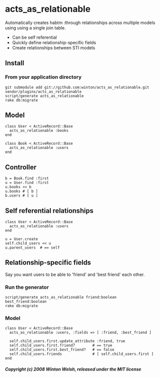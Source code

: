 acts_as_relationable
====================

Automatically creates habtm :through relationships across multiple models using using a single join table.

* Can be self referential
* Quickly define relationship-specific fields
* Create relationships between STI models


Install
-------
	
### From your application directory

	git submodule add git://github.com:winton/acts_as_relationable.git vendor/plugins/acts_as_relationable
	script/generate acts_as_relationable
	rake db:migrate


Model
-----

	class User < ActiveRecord::Base
	  acts_as_relationable :books
	end

	class Book < ActiveRecord::Base
	  acts_as_relationable :users
	end


Controller
----------

	b = Book.find :first
	u = User.find :first
	u.books << b
	u.books	# [ b ]
	b.users	# [ u ]

	
Self referential relationships
------------------------------

	class User < ActiveRecord::Base
	  acts_as_relationable :users
	end
	
	u = User.create
	self.child_users << u
	u.parent_users	# == self


Relationship-specific fields
----------------------------

Say you want users to be able to 'friend' and 'best friend' each other.
	
### Run the generator

	script/generate acts_as_relationable friend:boolean best_friend:boolean
	rake db:migrate

### Model
	
	class User < ActiveRecord::Base
	  acts_as_relationable :users, :fields => [ :friend, :best_friend ]
	
	  self.child_users.first.update_attribute :friend, true
	  self.child_users.first.friend?        # == true
	  self.child_users.first.best_friend?   # == false
	  self.child_users.friends              # [ self.child_users.first ]
	end


##### Copyright (c) 2008 Winton Welsh, released under the MIT license